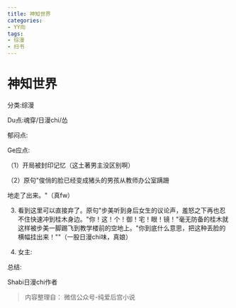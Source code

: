 ```yaml
---
title: 神知世界
categories:
- YY向
tags:
- 综漫
- 扫书
---
```

# 神知世界
分类:综漫

Du点:魂穿/日漫chi/怂

郁闷点:

Ge应点:

（1）开局被封印记忆（这土著男主没区别啊）

（2）原句"俊俏的脸已经变成猪头的男孩从教师办公室蹒跚

地走了出来。"（真fw）

3.  看到这里可以直接弃了。原句"步美听到身后女生的议论声，羞怒之下再也忍不住快速冲到桂木身边。"你！这！个！御！宅！眼！镜！"毫无防备的桂木就这样被步美一脚踢飞到教学楼前的空地上。"你到底什么意思，把这种丢脸的横幅挂出来！""（一股日漫chi味，真娘）

4.  女主:

总结:

Shabi日漫chi作者


> 内容整理自： 微信公众号-纯爱后宫小说
